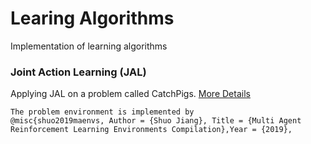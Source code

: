 # Learing Algorithms

Implementation of learning algorithms

### Joint Action Learning (JAL)
Applying JAL on a problem called CatchPigs. [More Details](http://dummy) 
````````
The problem environment is implemented by 
@misc{shuo2019maenvs, Author = {Shuo Jiang}, Title = {Multi Agent Reinforcement Learning Environments Compilation},Year = {2019},
````````


